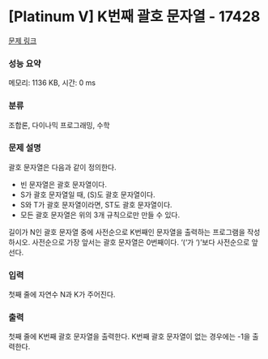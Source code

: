 # [Platinum V] K번째 괄호 문자열 - 17428 

[문제 링크](https://www.acmicpc.net/problem/17428) 

### 성능 요약

메모리: 1136 KB, 시간: 0 ms

### 분류

조합론, 다이나믹 프로그래밍, 수학

### 문제 설명

<p>괄호 문자열은 다음과 같이 정의한다.</p>

<ul>
	<li>빈 문자열은 괄호 문자열이다.</li>
	<li>S가 괄호 문자열일 때, (S)도 괄호 문자열이다.</li>
	<li>S와 T가 괄호 문자열이라면, ST도 괄호 문자열이다.</li>
	<li>모든 괄호 문자열은 위의 3개 규칙으로만 만들 수 있다.</li>
</ul>

<p>길이가 N인 괄호 문자열 중에 사전순으로 K번째인 문자열을 출력하는 프로그램을 작성하시오. 사전순으로 가장 앞서는 괄호 문자열은 0번째이다. ‘(‘가 ‘)’보다 사전순으로 앞선다.</p>

### 입력 

 <p>첫째 줄에 자연수 N과 K가 주어진다.</p>

### 출력 

 <p>첫째 줄에 K번째 괄호 문자열을 출력한다. K번째 괄호 문자열이 없는 경우에는 -1을 출력한다.</p>

